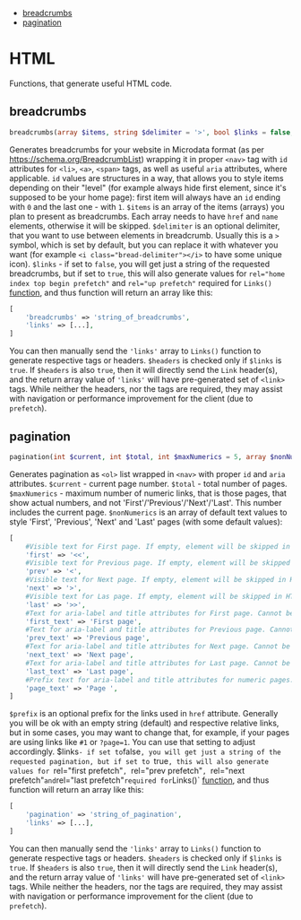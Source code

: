 - [breadcrumbs](#breadcrumbs)
- [pagination](#pagination)

# HTML
Functions, that generate useful HTML code.

## breadcrumbs
```php
breadcrumbs(array $items, string $delimiter = '>', bool $links = false, bool $headers = false);
```
Generates breadcrumbs for your website in Microdata format (as per https://schema.org/BreadcrumbList) wrapping it in proper `<nav>` tag with `id` attributes for `<li>`, `<a>`, `<span>` tags, as well as useful `aria` attributes, where applicable. `id` values are structures in a way, that allows you to style items depending on their "level" (for example always hide first element, since it's supposed to be your home page): first item will always have an `id` ending with `0` and the last one - with `1`.
`$items` is an array of the items (arrays) you plan to present as breadcrumbs. Each array needs to have `href` and `name` elements, otherwise it will be skipped.
`$delimiter` is an optional delimiter, that you want to use between elements in breadcrumb. Usually this is a `>` symbol, which is set by default, but you can replace it with whatever you want (for example `<i class="bread-delimiter"></i>` to have some unique icon).
`$links` - if set to `false`, you will get just a string of the requested breadcrumbs, but if set to `true`, this will also generate values for `rel="home index top begin prefetch"` and `rel="up prefetch"` required for `Links()` [function](Headers.md#links), and thus function will return an array like this:
```php
[
    'breadcrumbs' => 'string_of_breadcrumbs',
    'links' => [...],
]
```
You can then manually send the `'links'` array to `Links()` function to generate respective tags or headers.
`$headers` is checked only if `$links` is `true`. If `$headers` is also `true`, then it will directly send the `Link` header(s), and the return array value of `'links'` will have pre-generated set of `<link>` tags. While neither the headers, nor the tags are required, they may assist with navigation or performance improvement for the client (due to `prefetch`).

## pagination
```php
pagination(int $current, int $total, int $maxNumerics = 5, array $nonNumerics = ['first' => '<<', 'prev' => '<', 'next' => '>', 'last' => '>>', 'first_text' => 'First page', 'prev_text' => 'Previous page', 'next_text' => 'Next page', 'last_text' => 'Last page', 'page_text' => 'Page '], string $prefix = '', bool $links = false, bool $headers = false)
```
Generates pagination as `<ol>` list wrapped in `<nav>` with proper `id` and `aria` attributes.
`$current` - current page number.
`$total` - total number of pages.
`$maxNumerics` - maximum number of numeric links, that is those pages, that show actual numbers, and not 'First'/'Previous'/'Next'/'Last'. This number includes the current page.
`$nonNumerics` is an array of default text values to style 'First', 'Previous', 'Next' and 'Last' pages (with some default values):
```php
[
    #Visible text for First page. If empty, element will be skipped in HTML (will still be present in Links).
    'first' => '<<',
    #Visible text for Previous page. If empty, element will be skipped in HTML (will still be present in Links).
    'prev' => '<',
    #Visible text for Next page. If empty, element will be skipped in HTML (will still be present in Links).
    'next' => '>',
    #Visible text for Las page. If empty, element will be skipped in HTML (will still be present in Links).
    'last' => '>>',
    #Text for aria-label and title attributes for First page. Cannot be empty.
    'first_text' => 'First page',
    #Text for aria-label and title attributes for Previous page. Cannot be empty.
    'prev_text' => 'Previous page',
    #Text for aria-label and title attributes for Next page. Cannot be empty.
    'next_text' => 'Next page',
    #Text for aria-label and title attributes for Last page. Cannot be empty.
    'last_text' => 'Last page',
    #Prefix text for aria-label and title attributes for numeric pages. Cannot be empty.
    'page_text' => 'Page ',
]
```
`$prefix` is an optional prefix for the links used in `href` attribute. Generally you will be ok with an empty string (default) and respective relative links, but in some cases, you may want to change that, for example, if your pages are using links like `#1` or `?page=1`. You can use that setting to adjust accordingly.
$links` - if set to `false`, you will get just a string of the requested pagination, but if set to `true`, this will also generate values for `rel="first prefetch"`, `rel="prev prefetch"`, `rel="next prefetch"` and `rel="last prefetch"` required for `Links()` [function](Headers.md#links), and thus function will return an array like this:
```php
[
    'pagination' => 'string_of_pagination',
    'links' => [...],
]
```
You can then manually send the `'links'` array to `Links()` function to generate respective tags or headers.
`$headers` is checked only if `$links` is `true`. If `$headers` is also `true`, then it will directly send the `Link` header(s), and the return array value of `'links'` will have pre-generated set of `<link>` tags. While neither the headers, nor the tags are required, they may assist with navigation or performance improvement for the client (due to `prefetch`).
